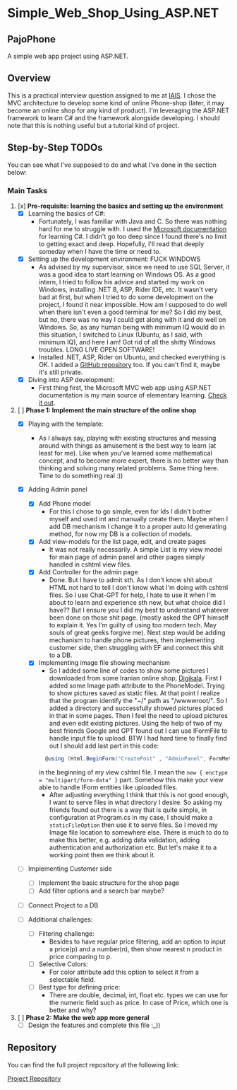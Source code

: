 # Simple_Web_Shop_Using_ASP.NET

## PajoPhone
A simple web app project using ASP.NET.

## Overview
This is a practical interview question assigned to me at [IAIS](https://iais.ir/). I chose the MVC architecture to develop some kind of online Phone-shop (later, it may become an online shop for any kind of product). I'm leveraging the ASP.NET framework to learn C# and the framework alongside developing. I should note that this is nothing useful but a tutorial kind of project.

## Step-by-Step TODOs
You can see what I've supposed to do and what I've done in the section below:

### Main Tasks

1. [x] **Pre-requisite: learning the basics and setting up the environment**
    - [x] Learning the basics of C#:
        - Fortunately, I was familiar with Java and C. So there was nothing hard for me to struggle with. I used the [Microsoft documentation](https://learn.microsoft.com/en-us/dotnet/csharp/tour-of-csharp/) for learning C#. I didn't go too deep since I found there's no limit to getting exact and deep. Hopefully, I'll read that deeply someday when I have the time or need to.
    - [x] Setting up the development environment: FUCK WINDOWS
        - As advised by my supervisor, since we need to use SQL Server, it was a good idea to start learning on Windows OS. As a good intern, I tried to follow his advice and started my work on Windows, installing .NET 8, ASP, Rider IDE, etc. It wasn't very bad at first, but when I tried to do some development on the project, I found it near impossible. How am I supposed to do well when there isn't even a good terminal for me? So I did my best, but no, there was no way I could get along with it and do well on Windows. So, as any human being with minimum IQ would do in this situation, I switched to Linux (Ubuntu, as I said, with minimum IQ), and here I am! Got rid of all the shitty Windows troubles. LONG LIVE OPEN SOFTWARE!
        - Installed .NET, ASP, Rider on Ubuntu, and checked everything is OK. I added a [GitHub repository](https://github.com/saamTheSoldier/Simple_Web_Shop_Using_ASP.NET) too. If you can't find it, maybe it's still private.
    - [x] Diving into ASP development:
        - First thing first, the Microsoft MVC web app using ASP.NET documentation is my main source of elementary learning. [Check it out](https://learn.microsoft.com/en-us/aspnet/core/tutorials/first-mvc-app/start-mvc?view=aspnetcore-8.0&tabs=visual-studio).

2. [ ] **Phase 1: Implement the main structure of the online shop**
    - [x] Playing with the template:
        - As I always say, playing with existing structures and messing around with things as amusement is the best way to learn (at least for me). Like when you've learned some mathematical concept, and to become more expert, there is no better way than thinking and solving many related problems. Same thing here. Time to do something real :))
    - [x] Adding Admin panel
        - [x] Add Phone model
          - For this I chose to go simple, even for Ids I didn't bother myself and used 
          int and manually create them. Maybe when I add DB mechanism I change it to a 
          proper auto Id generating method, for now my DB is a collection of models.
        - [x] Add view-models for the list page, edit, and create pages
          - It was not really necessarily. A simple List is my view model for main page of
          admin panel and other pages simply handled in cshtml view files.
        - [x] Add Controller for the admin page
          - Done. But I have to admit sth. As I don't know shit about HTML not hard to tell
          I don't know what I'm doing with cshtml files. So I use Chat-GPT for help, I hate to
          use it when I'm about to learn and experience sth new, but what choice did I have??
          But I ensure you I did my best to understand whatever been done on those shit page.
            (mostly asked the GPT himself to explain it. Yes I'm guilty of using too modern tech.
          May souls of great geeks forgive me). Next step would be adding mechanism to handle phone 
          pictures, then implementing customer side, then struggling with EF and connect this
          shit to a DB.
        - [x] Implementing image file showing mechanism
          - So I added some line of codes to show some pictures I downloaded from some Iranian
          online shop, [Digikala](https://www.digikala.com/). First I added some Image path attribute
          to the PhoneModel. Trying to show pictures saved as static files. At that point I realize that
          the program identify the "~/" path as "/wwwwroot/". So I added a directory and successfully showed
          pictures placed in that in some pages. Then I feel the need to upload pictures and even edit existing
          pictures. Using the help of two of my best friends Google and GPT found out I can use IFormFile to handle
          input file to upload. BTW I had hard time to finally find out I should add last part in this code:
          ```csharp
            @using (Html.BeginForm("CreatePost" , "AdminPanel", FormMethod.Post, new { enctype = "multipart/form-data" }))
          ```
          in the beginning of my view cshtml file. I mean the ```new { enctype = "multipart/form-data" }``` part. Somehow this
          make your view able to handle IForm entities like uploaded files.
          - After adjusting everything I think that this is not good enough, I want to serve files in 
          what directory I desire. So asking my friends found out there is a way that is quite simple,
          in configuration at Program.cs in my case, I should make a `staticFileOption` then use it to serve
          files. So I moved my Image file location to somewhere else. There is much to do to make this
          better, e.g. adding data validation, adding authentication and authorization etc. But let's make
          it to a working point then we think about it.
    - [ ] Implementing Customer side
        - [ ] Implement the basic structure for the shop page
        - [ ] Add filter options and a search bar maybe?
    - [ ] Connect Project to a DB

    - [ ] Additional challenges:
      - [ ] Filtering challenge:
        - Besides to have regular price filtering, add an option to input a price(p) and a number(n), then show
        nearest n product in price comparing to p.
      - [ ] Selective Colors:
        - For color attribute add this option to select it from a selectable field.
      - [ ] Best type for defining price:
        - There are double, decimal, int, float etc. types we can use for the numeric field such as price.
        In case of Price, which one is better and why?

3. [ ] **Phase 2: Make the web app more general**
    - [ ] Design the features and complete this file :_))

## Repository
You can find the full project repository at the following link:

[Project Repository](https://github.com/saamTheSoldier/Simple_Web_Shop_Using_ASP.NET)
